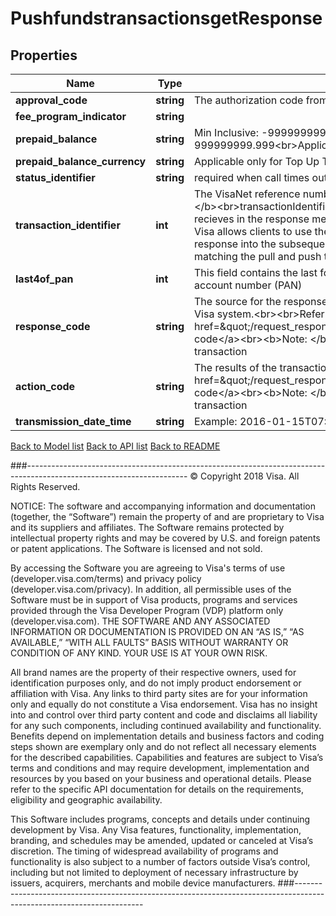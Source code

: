 # PushfundstransactionsgetResponse

## Properties
Name | Type | Description | Notes
------------ | ------------- | ------------- | -------------
**approval_code** | **string** | The authorization code from the issuer. | [optional] 
**fee_program_indicator** | **string** |  | [optional] 
**prepaid_balance** | **string** | Min Inclusive: -999999999.999&lt;br&gt;Max Inclusive: 999999999.999&lt;br&gt;Applicable only for Top Up Transactions | [optional] 
**prepaid_balance_currency** | **string** | Applicable only for Top Up Transactions | [optional] 
**status_identifier** | **string** | required when call times out | [optional] 
**transaction_identifier** | **int** | The VisaNet reference number for the transaction&lt;br&gt;&lt;br&gt;&lt;b&gt;Note: &lt;/b&gt;&lt;br&gt;transactionIdentifier is a Visa generated field that client recieves in the response message.&lt;br&gt;&lt;b&gt;Note: &lt;/b&gt;As an exception Visa allows clients to use the transactionIdentifier received in the AFT response into the subsequent OCT message - this is to simplify matching the pull and push transaction pair and reconciliation. | 
**last4of_pan** | **int** | This field contains the last four digits of the cardholder primary account number (PAN) | [optional] 
**response_code** | **string** | The source for the response; typically, either the recipient issuer or a Visa system.&lt;br&gt;&lt;br&gt;Refer to &lt;a href&#x3D;\&quot;/request_response_codes#response_code\&quot;&gt;response code&lt;/a&gt;&lt;br&gt;&lt;b&gt;Note: &lt;/b&gt;: The VisaNet Response Source for the transaction | 
**action_code** | **string** | The results of the transaction request &lt;br&gt;&lt;br&gt;Refer to &lt;a href&#x3D;\&quot;/request_response_codes#action_code\&quot;&gt;action code&lt;/a&gt;&lt;br&gt;&lt;b&gt;Note: &lt;/b&gt;: The VisaNet Response Code for the transaction | 
**transmission_date_time** | **string** | Example: 2016-01-15T07:03:52.000Z | 

[Back to Model list](../../README.md#documentation-for-models)          [Back to API list](../../README.md#documentation-for-api-endpoints)          [Back to README](../../README.md)



###----------------------------------------------------------------------------------------------------------------------
© Copyright 2018 Visa. All Rights Reserved.

NOTICE: The software and accompanying information and documentation (together, the “Software”) remain the property of
and are proprietary to Visa and its suppliers and affiliates. The Software remains protected by intellectual property
rights and may be covered by U.S. and foreign patents or patent applications. The Software is licensed and not sold.

By accessing the Software you are agreeing to Visa's terms of use (developer.visa.com/terms) and privacy policy (developer.visa.com/privacy).
In addition, all permissible uses of the Software must be in support of Visa products, programs and services provided
through the Visa Developer Program (VDP) platform only (developer.visa.com). THE SOFTWARE AND ANY ASSOCIATED
INFORMATION OR DOCUMENTATION IS PROVIDED ON AN “AS IS,” “AS AVAILABLE,” “WITH ALL FAULTS” BASIS WITHOUT WARRANTY OR
CONDITION OF ANY KIND. YOUR USE IS AT YOUR OWN RISK.

All brand names are the property of their respective owners, used for identification purposes only, and do not imply
product endorsement or affiliation with Visa. Any links to third party sites are for your information only and equally
do not constitute a Visa endorsement. Visa has no insight into and control over third party content and code and disclaims
all liability for any such components, including continued availability and functionality. Benefits depend on implementation
details and business factors and coding steps shown are exemplary only and do not reflect all necessary elements for the
described capabilities. Capabilities and features are subject to Visa’s terms and conditions and may require development,
implementation and resources by you based on your business and operational details. Please refer to the specific
API documentation for details on the requirements, eligibility and geographic availability.

This Software includes programs, concepts and details under continuing development by Visa. Any Visa features,
functionality, implementation, branding, and schedules may be amended, updated or canceled at Visa’s discretion.
The timing of widespread availability of programs and functionality is also subject to a number of factors outside Visa’s control,
including but not limited to deployment of necessary infrastructure by issuers, acquirers, merchants and mobile device manufacturers.
###----------------------------------------------------------------------------------------------------------------------